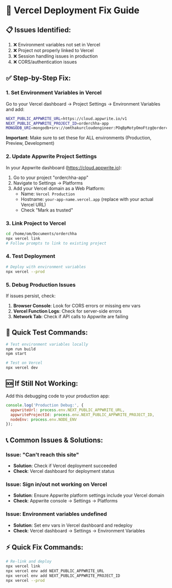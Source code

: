 # 🚀 Vercel Deployment Fix Guide

## 📋 Issues Identified:
1. ❌ Environment variables not set in Vercel
2. ❌ Project not properly linked to Vercel
3. ❌ Session handling issues in production
4. ❌ CORS/authentication issues

## ✅ Step-by-Step Fix:

### 1. Set Environment Variables in Vercel

Go to your Vercel dashboard → Project Settings → Environment Variables and add:

```bash
NEXT_PUBLIC_APPWRITE_URL=https://cloud.appwrite.io/v1
NEXT_PUBLIC_APPWRITE_PROJECT_ID=orderchha-app
MONGODB_URI=mongodb+srv://omthakurcloudengineer:POqBpMotyOmoFtzg@orderchha-cluster.hwb
```

**Important**: Make sure to set these for ALL environments (Production, Preview, Development)

### 2. Update Appwrite Project Settings

In your Appwrite dashboard (https://cloud.appwrite.io):

1. Go to your project "orderchha-app"
2. Navigate to Settings → Platforms
3. Add your Vercel domain as a Web Platform:
   - Name: `Vercel Production`
   - Hostname: `your-app-name.vercel.app` (replace with your actual Vercel URL)
   - Check "Mark as trusted"

### 3. Link Project to Vercel

```bash
cd /home/om/Documents/orderchha
npx vercel link
# Follow prompts to link to existing project
```

### 4. Test Deployment

```bash
# Deploy with environment variables
npx vercel --prod
```

### 5. Debug Production Issues

If issues persist, check:

1. **Browser Console**: Look for CORS errors or missing env vars
2. **Vercel Function Logs**: Check for server-side errors
3. **Network Tab**: Check if API calls to Appwrite are failing

## 🔧 Quick Test Commands:

```bash
# Test environment variables locally
npm run build
npm start

# Test on Vercel
npx vercel dev
```

## 🆘 If Still Not Working:

Add this debugging code to your production app:

```javascript
console.log('Production Debug:', {
  appwriteUrl: process.env.NEXT_PUBLIC_APPWRITE_URL,
  appwriteProjectId: process.env.NEXT_PUBLIC_APPWRITE_PROJECT_ID,
  nodeEnv: process.env.NODE_ENV
});
```

## 📞 Common Issues & Solutions:

### Issue: "Can't reach this site"
- **Solution**: Check if Vercel deployment succeeded
- **Check**: Vercel dashboard for deployment status

### Issue: Sign in/out not working on Vercel
- **Solution**: Ensure Appwrite platform settings include your Vercel domain
- **Check**: Appwrite console → Settings → Platforms

### Issue: Environment variables undefined
- **Solution**: Set env vars in Vercel dashboard and redeploy
- **Check**: Vercel dashboard → Settings → Environment Variables

## ⚡ Quick Fix Commands:

```bash
# Re-link and deploy
npx vercel link
npx vercel env add NEXT_PUBLIC_APPWRITE_URL
npx vercel env add NEXT_PUBLIC_APPWRITE_PROJECT_ID
npx vercel --prod
```
